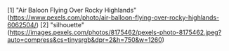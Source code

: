 [1] "Air Baloon Flying Over Rocky Highlands" (https://www.pexels.com/photo/air-balloon-flying-over-rocky-highlands-6062504/)
[2] "silhouette" (https://images.pexels.com/photos/8175462/pexels-photo-8175462.jpeg?auto=compress&cs=tinysrgb&dpr=2&h=750&w=1260)